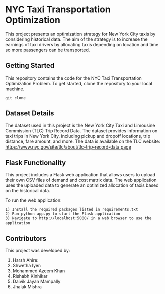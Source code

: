 # NYC Taxi Transportation Optimization

This project presents an optimization strategy for New York City taxis by considering historical data. The aim of the strategy is to increase the earnings of taxi drivers by allocating taxis depending on location and time so more passengers can be transported.

## Getting Started

This repository contains the code for the NYC Taxi Transportation Optimization Problem. To get started, clone the repository to your local machine.
```
git clone 
```

## Dataset Details

The dataset used in this project is the New York City Taxi and Limousine Commission (TLC) Trip Record Data. The dataset provides information on taxi trips in New York City, including pickup and dropoff locations, trip distance, fare amount, and more. The data is available on the TLC website: https://www.nyc.gov/site/tlc/about/tlc-trip-record-data.page

## Flask Functionality

This project includes a Flask web application that allows users to upload their own CSV files of demand and cost matrix data. The web application uses the uploaded data to generate an optimized allocation of taxis based on the historical data.

To run the web application:

    1) Install the required packages listed in requirements.txt
    2) Run python app.py to start the Flask application
    3) Navigate to http://localhost:5000/ in a web browser to use the application
    
## Contributors

This project was developed by:
1) Harsh Ahire:
2) Shwetha Iyer:
3) Mohammed Azeem Khan
4) Rishabh Kinhikar
5) Daivik Jayan Mampally
6) Jhalak Mishra
